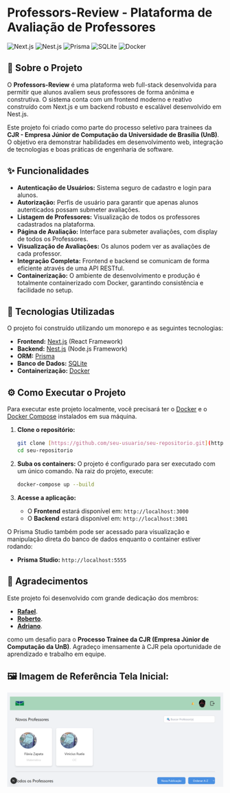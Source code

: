 # Professors-Review - Plataforma de Avaliação de Professores

![Next.js](https://img.shields.io/badge/Next.js-000000?style=for-the-badge&logo=nextdotjs&logoColor=white)
![Nest.js](https://img.shields.io/badge/NestJS-E0234E?style=for-the-badge&logo=nestjs&logoColor=white)
![Prisma](https://img.shields.io/badge/Prisma-2D3748?style=for-the-badge&logo=prisma&logoColor=white)
![SQLite](https://img.shields.io/badge/SQLite-003B57?style=for-the-badge&logo=sqlite&logoColor=white)
![Docker](https://img.shields.io/badge/Docker-2496ED?style=for-the-badge&logo=docker&logoColor=white)

## 📖 Sobre o Projeto

O **Professors-Review** é uma plataforma web full-stack desenvolvida para permitir que alunos avaliem seus professores de forma anônima e construtiva. O sistema conta com um frontend moderno e reativo construído com Next.js e um backend robusto e escalável desenvolvido em Nest.js.

Este projeto foi criado como parte do processo seletivo para trainees da **CJR - Empresa Júnior de Computação da Universidade de Brasília (UnB)**. O objetivo era demonstrar habilidades em desenvolvimento web, integração de tecnologias e boas práticas de engenharia de software.

## ✨ Funcionalidades

* **Autenticação de Usuários:** Sistema seguro de cadastro e login para alunos.
* **Autorização:** Perfis de usuário para garantir que apenas alunos autenticados possam submeter avaliações.
* **Listagem de Professores:** Visualização de todos os professores cadastrados na plataforma.
* **Página de Avaliação:** Interface para submeter avaliações, com display de todos os Professores.
* **Visualização de Avaliações:** Os alunos podem ver as avaliações de cada professor.
* **Integração Completa:** Frontend e backend se comunicam de forma eficiente através de uma API RESTful.
* **Containerização:** O ambiente de desenvolvimento e produção é totalmente containerizado com Docker, garantindo consistência e facilidade no setup.

## 🚀 Tecnologias Utilizadas

O projeto foi construído utilizando um monorepo e as seguintes tecnologias:

* **Frontend:** [Next.js](https://nextjs.org/) (React Framework)
* **Backend:** [Nest.js](https://nestjs.com/) (Node.js Framework)
* **ORM:** [Prisma](https://www.prisma.io/)
* **Banco de Dados:** [SQLite](https://www.sqlite.org/index.html)
* **Containerização:** [Docker](https://www.docker.com/)

## ⚙️ Como Executar o Projeto

Para executar este projeto localmente, você precisará ter o [Docker](https://www.docker.com/get-started) e o [Docker Compose](https://docs.docker.com/compose/install/) instalados em sua máquina.

1.  **Clone o repositório:**
    ```bash
    git clone [https://github.com/seu-usuario/seu-repositorio.git](https://github.com/seu-usuario/seu-repositorio.git)
    cd seu-repositorio
    ```

2.  **Suba os containers:**
    O projeto é configurado para ser executado com um único comando. Na raiz do projeto, execute:
    ```bash
    docker-compose up --build
    ```

3.  **Acesse a aplicação:**
    * O **Frontend** estará disponível em: `http://localhost:3000`
    * O **Backend** estará disponível em: `http://localhost:3001`

O Prisma Studio também pode ser acessado para visualização e manipulação direta do banco de dados enquanto o container estiver rodando:
* **Prisma Studio:** `http://localhost:5555`

## 🙏 Agradecimentos

Este projeto foi desenvolvido com grande dedicação dos membros:
- **[Rafael](https://github.com/leitaonerd)**.
- **[Roberto](https://github.com/RobertorNeto)**.
- **[Adriano](https://github.com/Adrianowiedmann)**.
    
como um desafio para o **Processo Trainee da CJR (Empresa Júnior de Computação da UnB)**. Agradeço imensamente à CJR pela oportunidade de aprendizado e trabalho em equipe.

## 🖼️ Imagem de Referência Tela Inicial:
![TelaInicial](TelaInicial.png)


